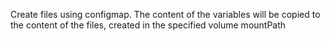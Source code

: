 Create files using configmap. 
The content of the variables will be copied to the content of the files, created in the specified volume mountPath
